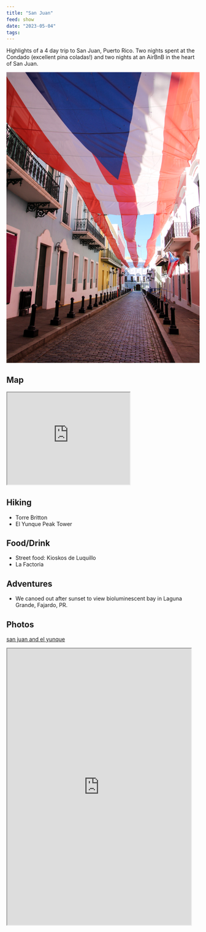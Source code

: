 ```yaml
---
title: "San Juan"
feed: show
date: "2023-05-04"
tags: 
---
```

Highlights of a 4 day trip to San Juan, Puerto Rico. Two nights spent at the Condado (excellent pina coladas!) and two nights at an AirBnB in the heart of San Juan.

![200](notes/myadventures/travel/images/sanjuanpr.png)
## Map

<iframe src="https://www.google.com/maps/d/u/0/embed?mid=1_JMHz0n5qsATpVeJLJP4_HSCnkc6Lok&ehbc=2E312F" width="320" height="240"></iframe>

## Hiking
- Torre Britton
- El Yunque Peak Tower

## Food/Drink
- Street food: Kioskos de Luquillo
- La Factoria

## Adventures
- We canoed out after sunset to view bioluminescent bay in Laguna Grande, Fajardo, PR.

## Photos
[san juan and el yunque](https://laurasees.photography/san-juan-puerto-rico)
<iframe src="https://laurasees.photography/san-juan-puerto-rico" width="480" height="720"></iframe>